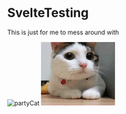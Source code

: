 # SvelteTesting

This is just for me to mess around with

![partyCat](static/partyCat.gif)
![nopeCat](static/nopeCat.gif)
